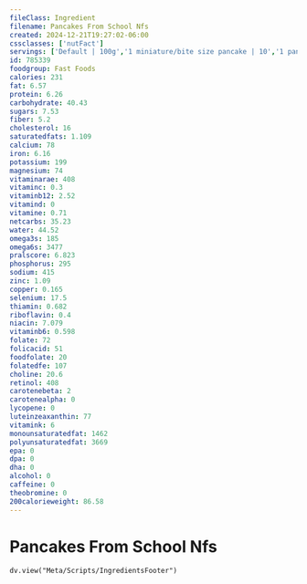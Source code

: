 ```yaml
---
fileClass: Ingredient
filename: Pancakes From School Nfs
created: 2024-12-21T19:27:02-06:00
cssclasses: ['nutFact']
servings: ['Default | 100g','1 miniature/bite size pancake | 10','1 pancake, any size | 40','1 surface inch | 2']
id: 785339
foodgroup: Fast Foods
calories: 231
fat: 6.57
protein: 6.26
carbohydrate: 40.43
sugars: 7.53
fiber: 5.2
cholesterol: 16
saturatedfats: 1.109
calcium: 78
iron: 6.16
potassium: 199
magnesium: 74
vitaminarae: 408
vitaminc: 0.3
vitaminb12: 2.52
vitamind: 0
vitamine: 0.71
netcarbs: 35.23
water: 44.52
omega3s: 185
omega6s: 3477
pralscore: 6.823
phosphorus: 295
sodium: 415
zinc: 1.09
copper: 0.165
selenium: 17.5
thiamin: 0.682
riboflavin: 0.4
niacin: 7.079
vitaminb6: 0.598
folate: 72
folicacid: 51
foodfolate: 20
folatedfe: 107
choline: 20.6
retinol: 408
carotenebeta: 2
carotenealpha: 0
lycopene: 0
luteinzeaxanthin: 77
vitamink: 6
monounsaturatedfat: 1462
polyunsaturatedfat: 3669
epa: 0
dpa: 0
dha: 0
alcohol: 0
caffeine: 0
theobromine: 0
200calorieweight: 86.58
---
```


# Pancakes From School Nfs

```dataviewjs
dv.view("Meta/Scripts/IngredientsFooter")
```